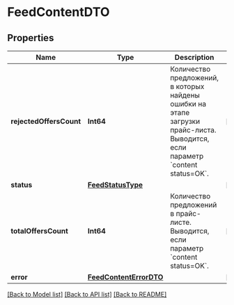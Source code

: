# FeedContentDTO

## Properties
Name | Type | Description | Notes
------------ | ------------- | ------------- | -------------
**rejectedOffersCount** | **Int64** | Количество предложений, в которых найдены ошибки на этапе загрузки прайс-листа. Выводится, если параметр &#x60;content status&#x3D;OK&#x60;.  | [optional] 
**status** | [**FeedStatusType**](FeedStatusType.md) |  | [optional] 
**totalOffersCount** | **Int64** | Количество предложений в прайс-листе. Выводится, если параметр &#x60;content status&#x3D;OK&#x60;.  | [optional] 
**error** | [**FeedContentErrorDTO**](FeedContentErrorDTO.md) |  | [optional] 

[[Back to Model list]](../README.md#documentation-for-models) [[Back to API list]](../README.md#documentation-for-api-endpoints) [[Back to README]](../README.md)


